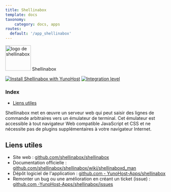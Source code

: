 ```yaml
---
title: Shellinabox
template: docs
taxonomy:
    category: docs, apps
routes:
  default: '/app_shellinabox'
---
```


<img src="/images/shellinabox_logo.svg" height="80px" alt="logo de shellinabox"> Shellinabox

[![Install Shellinabox with YunoHost](https://install-app.yunohost.org/install-with-yunohost.png)](https://install-app.yunohost.org/?app=shellinabox) [![Integration level](https://dash.yunohost.org/integration/shellinabox.svg)](https://dash.yunohost.org/appci/app/shellinabox)

### Index

- [Liens utiles](#liens-utiles)

Shellinabox met en œuvre un serveur web qui peut saisir des lignes de commande arbitraires vers un émulateur de terminal. Cet émulateur est accessible à tout navigateur Web compatible JavaScript et CSS et ne nécessite pas de plugins supplémentaires à votre navigateur Internet.

## Liens utiles

+ Site web : [github.com/shellinabox/shellinabox](https://github.com/shellinabox/shellinabox)
+ Documentation officielle : [github.com/shellinabox/shellinabox/wiki/shellinaboxd_man](https://github.com/shellinabox/shellinabox/wiki/shellinaboxd_man)
+ Dépôt logiciel de l'application : [github.com - YunoHost-Apps/shellinabox](https://github.com/YunoHost-Apps/shellinabox_ynh)
+ Remonter un bug ou une amélioration en créant un ticket (issue) : [github.com -YunoHost-Apps/shellinabox/issues](https://github.com/YunoHost-Apps/shellinabox_ynh/issues)
